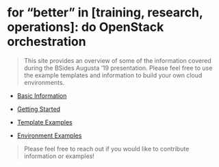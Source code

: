 for “better” in [training, research, operations]: do OpenStack orchestration
============================================================================

>   This site provides an overview of some of the information covered during the
>   BSides Augusta ’19 presentation. Please feel free to use the example
>   templates and information to build your own cloud environments.

-   [Basic Information](BASIC_INFO.md)

-   [Getting Started](GETTING_STARTED.md)

-   [Template Examples](https://github.com/tra5hpanda/better-openstack/tree/master/heat/Templates)

-   [Environment Examples](https://github.com/tra5hpanda/better-openstack/tree/master/heat/Environments)

>   Please feel free to reach out if you would like to contribute information or
>   examples!
